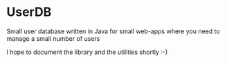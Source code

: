 # UserDB

Small user database written in Java for small web-apps where you need to manage a small number of users

I hope to document the library and the utilities shortly :-)

